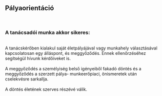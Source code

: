 &nbsp;  
## Pályaorientáció  
&nbsp;  
### A tanácsadói munka akkor sikeres:  
&nbsp;  
A tanácskérőben kialakul saját életpályájával vagy munkahely választásával kapcsolatosan egy álláspont, és meggyőződés. Ennek ellenőrzéséhez segítségül hívunk kérdőíveket is.  
&nbsp;  
A meggyőződés a személyiség belső igényeiből fakadó döntés és a meggyőződés a szerzett pálya- munkeerőpiaci, önismeretek után cselekvésre sarkallja.  
&nbsp;  
A döntés életének szerves részévé válik.  
&nbsp;  
&nbsp;  
